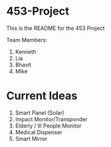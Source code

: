 # 453-Project

This is the README for the 453 Project

Team Members:
1. Kenneth
2. Lia 
3. Bhavit
4. Mike

# Current Ideas
1. Smart Panel (Solar)
2. Impact Monitor/Transponder
3. Elderly / Ill People Monitor
4. Medical Dispenser
5. Smart Mirror
